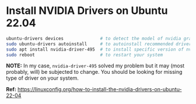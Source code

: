 # Install NVIDIA Drivers on Ubuntu 22.04

```bash
ubuntu-drivers devices              # to detect the model of nvidia graphic card
sudo ubuntu-drivers autoinstall     # to autoinstall recommended drivers
sudo apt install nvidia-driver-495  # to install specific version of nvidia drivers
sudo reboot                         # to restart your system
```

**NOTE:** In my case, `nvidia-driver-495` solved my problem but it may (most probably, will) be subjected to change. You should be looking for missing type of driver on your system.

**Ref:** https://linuxconfig.org/how-to-install-the-nvidia-drivers-on-ubuntu-22-04
